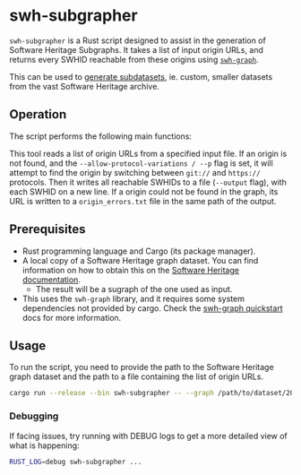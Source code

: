 # swh-subgrapher

`swh-subgrapher` is a Rust script designed to assist in the generation of Software Heritage Subgraphs.
It takes a list of input origin URLs, and returns every SWHID reachable from these origins
using [`swh-graph`](https://crates.io/crates/swh-graph).

This can be used to [generate subdatasets](https://docs.softwareheritage.org/devel/swh-export/generate_subdataset.html), ie. custom, smaller datasets from the vast Software Heritage archive.

## Operation

The script performs the following main functions:

This tool reads a list of origin URLs from a specified input file.
If an origin is not found, and the `--allow-protocol-variations / --p` flag is set, it will attempt to find the origin by switching between `git://` and `https://` protocols.
Then it writes all reachable SWHIDs to a file (`--output` flag), with each SWHID on a new line.
If a origin could not be found in the graph, its URL is written to a `origin_errors.txt` file in the same path of the output.

## Prerequisites

* Rust programming language and Cargo (its package manager).
* A local copy of a Software Heritage graph dataset. You can find information on how to obtain this on the [Software Heritage documentation](https://docs.softwareheritage.org/devel/swh-export/graph/dataset.html#).
  * The result will be a sugraph of the one used as input.
* This uses the `swh-graph` library, and it requires some system dependencies not provided by cargo. Check the [swh-graph quickstart](https://docs.softwareheritage.org/devel/swh-graph/quickstart.html) docs for more information.

## Usage

To run the script, you need to provide the path to the Software Heritage graph dataset and the path to a file containing the list of origin URLs.

```bash
cargo run --release --bin swh-subgrapher -- --graph /path/to/dataset/2024-12-06-history-hosting/graph -t --origins origins.txt --output results
```

### Debugging

If facing issues, try running with DEBUG logs to get a more detailed view of what is happening:

```bash
RUST_LOG=debug swh-subgrapher ...
```

